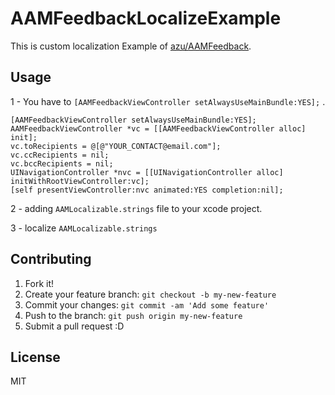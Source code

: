 # AAMFeedbackLocalizeExample

This is custom localization Example of [azu/AAMFeedback](https://github.com/azu/AAMFeedback "azu/AAMFeedback").

## Usage

1 - You have to ``[AAMFeedbackViewController setAlwaysUseMainBundle:YES];`` .

``` objc
[AAMFeedbackViewController setAlwaysUseMainBundle:YES];
AAMFeedbackViewController *vc = [[AAMFeedbackViewController alloc] init];
vc.toRecipients = @[@"YOUR_CONTACT@email.com"];
vc.ccRecipients = nil;
vc.bccRecipients = nil;
UINavigationController *nvc = [[UINavigationController alloc] initWithRootViewController:vc];
[self presentViewController:nvc animated:YES completion:nil];
```

2 - adding ``AAMLocalizable.strings`` file to your xcode project.

3 - localize ``AAMLocalizable.strings``

## Contributing

1. Fork it!
2. Create your feature branch: `git checkout -b my-new-feature`
3. Commit your changes: `git commit -am 'Add some feature'`
4. Push to the branch: `git push origin my-new-feature`
5. Submit a pull request :D

## License

MIT